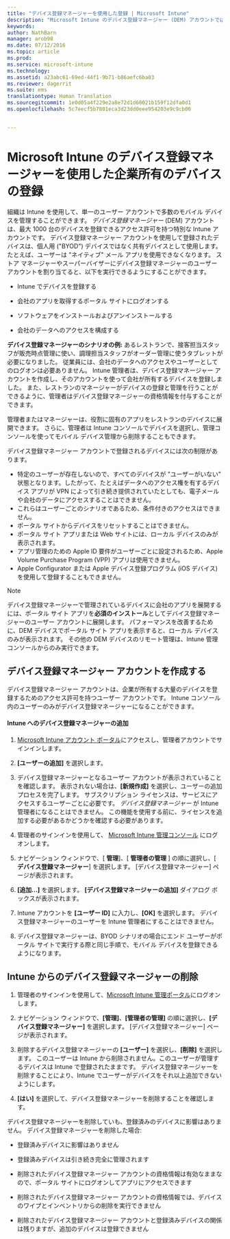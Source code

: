 ```yaml
---
title: "デバイス登録マネージャーを使用した登録 | Microsoft Intune"
description: "Microsoft Intune のデバイス登録マネージャー (DEM) アカウントでは、1 つのユーザー アカウントで、多くの企業所有の共有のモバイル デバイスを管理できます。"
keywords: 
author: NathBarn
manager: arob98
ms.date: 07/12/2016
ms.topic: article
ms.prod: 
ms.service: microsoft-intune
ms.technology: 
ms.assetid: a23abc61-69ed-44f1-9b71-b86aefc6ba03
ms.reviewer: dagerrit
ms.suite: ems
translationtype: Human Translation
ms.sourcegitcommit: 1e0d05a4f229e2a8e72d1d60021b159f12dfa0d1
ms.openlocfilehash: 5c7eecf5b7801eca3d23dd0eee954203e9c9cb06


---
```



# Microsoft Intune のデバイス登録マネージャーを使用した企業所有のデバイスの登録
組織は Intune を使用して、単一のユーザー アカウントで多数のモバイル デバイスを管理することができます。 *デバイス登録マネージャー* (DEM) アカウントは、最大 1000 台のデバイスを登録できるアクセス許可を持つ特別な Intune アカウントです。 デバイス登録マネージャー アカウントを使用して登録されたデバイスは、個人用 ("BYOD") デバイスではなく共有デバイスとして使用します。 たとえば、ユーザーは "ネイティブ" メール アプリを使用できなくなります。 ストア マネージャーやスーパーバイザーにデバイス登録マネージャーのユーザー アカウントを割り当てると、以下を実行できるようにすることができます。

-   Intune でデバイスを登録する

-   会社のアプリを取得するポータル サイトにログオンする

-   ソフトウェアをインストールおよびアンインストールする

-   会社のデータへのアクセスを構成する


**デバイス登録マネージャーのシナリオの例:** あるレストランで、接客担当スタッフが販売時点管理に使い、調理担当スタッフがオーダー管理に使うタブレットが必要になりました。 従業員には、会社のデータへのアクセスやユーザーとしてのログオンは必要ありません。 Intune 管理者は、デバイス登録マネージャー アカウントを作成し、そのアカウントを使って会社が所有するデバイスを登録しました。 また、レストランのマネージャーがデバイスの登録と管理を行うことができるように、管理者はデバイス登録マネージャーの資格情報を付与することができます。

管理者またはマネージャーは、役割に固有のアプリをレストランのデバイスに展開できます。 さらに、管理者は Intune コンソールでデバイスを選択し、管理コンソールを使ってモバイル デバイス管理から削除することもできます。

デバイス登録マネージャー アカウントで登録されるデバイスには次の制限があります。
  - 特定のユーザーが存在しないので、すべてのデバイスが "ユーザーがいない" 状態となります。したがって、たとえばデータへのアクセス権を有するデバイス アプリが VPN によって引き続き提供されていたとしても、電子メールや会社のデータにアクセスすることはできません。
  - これらはユーザーごとのシナリオであるため、条件付きのアクセスはできません。
  - ポータル サイトからデバイスをリセットすることはできません。
  - ポータル サイト アプリまたは Web サイトには、ローカル デバイスのみが表示されます。
  - アプリ管理のための Apple ID 要件がユーザーごとに設定されるため、Apple Volume Purchase Program (VPP) アプリは使用できません。
  - Apple Configurator または Apple デバイス登録プログラム (iOS デバイス) を使用して登録することもできません。

> [!NOTE]
> デバイス登録マネージャーで管理されているデバイスに会社のアプリを展開するには、ポータル サイト アプリを**必須のインストール**としてデバイス登録マネージャーのユーザー アカウントに展開します。
> パフォーマンスを改善するために、DEM デバイスでポータル サイト アプリを表示すると、ローカル デバイスのみが表示されます。 その他の DEM デバイスのリモート管理は、Intune 管理コンソールからのみ実行できます。

## デバイス登録マネージャー アカウントを作成する
デバイス登録マネージャー アカウントは、企業が所有する大量のデバイスを登録するためのアクセス許可を持つユーザー アカウントです。 Intune コンソール内のユーザーのみがデバイス登録マネージャーになることができます。

#### Intune へのデバイス登録マネージャーの追加

1.  [Microsoft Intune アカウント ポータル](http://go.microsoft.com/fwlink/?LinkId=698854)にアクセスし、管理者アカウントでサインインします。

2.  **[ユーザーの追加]** を選択します。

3.  デバイス登録マネージャーとなるユーザー アカウントが表示されていることを確認します。 表示されない場合は、**[新規作成]** を選択し、ユーザーの追加プロセスを完了します。 サブスクリプション ライセンスは、サービスにアクセスするユーザーごとに必要です。 *デバイス登録マネージャー* が Intune 管理者になることはできません。 この機能を使用する前に、ライセンスを追加する必要があるかどうかを確認する必要があります。

4.  管理者のサインインを使用して、 [Microsoft Intune 管理コンソール](http://manage.microsoft.com) にログオンします。

5.  ナビゲーション ウィンドウで、[ **管理**]、[ **管理者の管理** ] の順に選択し、[ **デバイス登録マネージャー**] を選択します。 [デバイス登録マネージャー] ページが表示されます。

6.  **[追加...]** を選択します。 **[デバイス登録マネージャーの追加]** ダイアログ ボックスが表示されます。

7.  Intune アカウントを **[ユーザー ID]** に入力し、**[OK]** を選択します。 デバイス登録マネージャーのユーザーを Intune 管理者にすることはできません。

8.  デバイス登録マネージャーは、BYOD シナリオの場合にエンド ユーザーがポータル サイトで実行する際と同じ手順で、モバイル デバイスを登録できるようになります。

## Intune からのデバイス登録マネージャーの削除

1.  管理者のサインインを使用して、[Microsoft Intune 管理ポータル](http://manage.microsoft.com)にログオンします。

2.  ナビゲーション ウィンドウで、**[管理]**、**[管理者の管理]** の順に選択し、**[デバイス登録マネージャー]** を選択します。 [デバイス登録マネージャー] ページが表示されます。

3.  削除するデバイス登録マネージャーの **[ユーザー]** を選択し、**[削除]** を選択します。 このユーザーは Intune から削除されません。このユーザーが管理するデバイスは Intune で登録されたままです。 デバイス登録マネージャーを削除することにより、Intune でユーザーがデバイスをそれ以上追加できないようにします。

4.  **[はい]** を選択して、デバイス登録マネージャーを削除することを確認します。

デバイス登録マネージャーを削除していも、登録済みのデバイスに影響はありません。 デバイス登録マネージャーを削除した場合:

-   登録済みデバイスに影響はありません

-   登録済みデバイスは引き続き完全に管理されます

-   削除されたデバイス登録マネージャー アカウントの資格情報は有効なままなので、ポータル サイトにログオンしてアプリにアクセスできます

-   削除されたデバイス登録マネージャー アカウントの資格情報では、デバイスのワイプとインベントリからの削除を実行できません

-   削除されたデバイス登録マネージャー アカウントと登録済みデバイスの関係は残りますが、追加のデバイスは登録できません



<!--HONumber=Jul16_HO3-->


